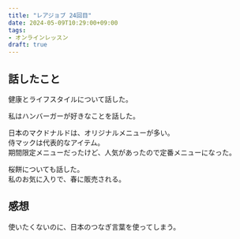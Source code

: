 ```yaml
---
title: "レアジョブ 24回目"
date: 2024-05-09T10:29:00+09:00
tags:
- オンラインレッスン
draft: true
---
```


## 話したこと

健康とライフスタイルについて話した。

私はハンバーガーが好きなことを話した。  

日本のマクドナルドは、オリジナルメニューが多い。  
侍マックは代表的なアイテム。  
期間限定メニューだったけど、人気があったので定番メニューになった。

桜餅についても話した。  
私のお気に入りで、春に販売される。

## 感想

使いたくないのに、日本のつなぎ言葉を使ってしまう。